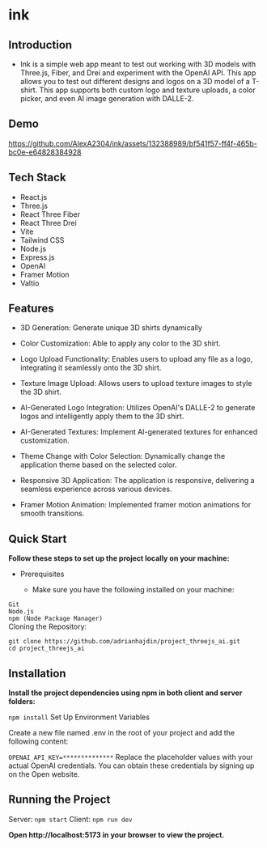 # ink
## Introduction
- Ink is a simple web app meant to test out working with 3D models with Three.js, Fiber, and Drei and experiment with the OpenAI API. This app allows you to test out different designs and logos on a 3D model of a T-shirt. This app supports both custom logo and texture uploads, a color picker, and even AI image generation with DALLE-2.

## Demo


https://github.com/AlexA2304/ink/assets/132388989/bf541f57-ff4f-465b-bc0e-e64828384928



## Tech Stack
- React.js
- Three.js
- React Three Fiber
- React Three Drei
- Vite
- Tailwind CSS
- Node.js
- Express.js
- OpenAI
- Framer Motion
- Valtio

## Features
- 3D Generation: Generate unique 3D shirts dynamically

- Color Customization: Able to apply any color to the 3D shirt.

- Logo Upload Functionality: Enables users to upload any file as a logo, integrating it seamlessly onto the 3D shirt.

- Texture Image Upload: Allows users to upload texture images to style the 3D shirt.

- AI-Generated Logo Integration: Utilizes OpenAI's DALLE-2 to generate logos and intelligently apply them to the 3D shirt.

- AI-Generated Textures: Implement AI-generated textures for enhanced customization.

- Theme Change with Color Selection: Dynamically change the application theme based on the selected color.

- Responsive 3D Application: The application is responsive, delivering a seamless experience across various devices.

- Framer Motion Animation: Implemented framer motion animations for smooth transitions.

## Quick Start

**Follow these steps to set up the project locally on your machine:**

- Prerequisites

  - Make sure you have the following installed on your machine:

`Git`<br>
`Node.js`<br>
`npm (Node Package Manager)`<br>
Cloning the Repository:<br>

`git clone https://github.com/adrianhajdin/project_threejs_ai.git`<br>
`cd project_threejs_ai`

## Installation

**Install the project dependencies using npm in both client and server folders:**

`npm install`
Set Up Environment Variables

Create a new file named .env in the root of your project and add the following content:

`OPENAI_API_KEY=**************`
Replace the placeholder values with your actual OpenAI credentials. You can obtain these credentials by signing up on the Open website.

## Running the Project

Server:
`npm start`
Client:
`npm run dev`

**Open http://localhost:5173 in your browser to view the project.**
